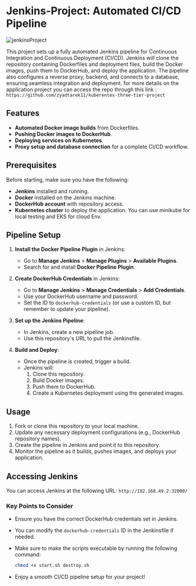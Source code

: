 # Jenkins-Project: Automated CI/CD Pipeline

![jenkinsProject](https://github.com/user-attachments/assets/f2ab33c1-0055-4777-81c2-fe054ae506ab)

This project sets up a fully automated Jenkins pipeline for Continuous Integration and Continuous Deployment (CI/CD). Jenkins will clone the repository containing Dockerfiles and deployment files, build the Docker images, push them to DockerHub, and deploy the application. The pipeline also configures a reverse proxy, backend, and connects to a database, ensuring seamless integration and deployment.
for more details on the application project you can access the repo through this link : 
`https://github.com/zyadtarek11/kuberentes-three-tier-project`

## Features

- **Automated Docker image builds** from Dockerfiles.
- **Pushing Docker images to DockerHub**.
- **Deploying services on Kubernetes**.
- **Proxy setup and database connection** for a complete CI/CD workflow.

## Prerequisites

Before starting, make sure you have the following:

- **Jenkins** installed and running.
- **Docker** installed on the Jenkins machine.
- **DockerHub account** with repository access.
- **Kubernetes cluster** to deploy the application. You can use minikube for local testing and EKS for cloud Env.

## Pipeline Setup

1. **Install the Docker Pipeline Plugin** in Jenkins:
   - Go to **Manage Jenkins** > **Manage Plugins** > **Available Plugins**.
   - Search for and install **Docker Pipeline Plugin**.

2. **Create DockerHub Credentials** in Jenkins:
   - Go to **Manage Jenkins** > **Manage Credentials** > **Add Credentials**.
   - Use your DockerHub username and password.
   - Set the ID to `dockerhub-credentials` (or use a custom ID, but remember to update your pipeline).

3. **Set up the Jenkins Pipeline**:
   - In Jenkins, create a new pipeline job.
   - Use this repository's URL to pull the Jenkinsfile.

4. **Build and Deploy**:
   - Once the pipeline is created, trigger a build.
   - Jenkins will:
     1. Clone this repository.
     2. Build Docker images.
     3. Push them to DockerHub.
     4. Create a Kubernetes deployment using the generated images.

## Usage

1. Fork or clone this repository to your local machine.
2. Update any necessary deployment configurations (e.g., DockerHub repository names).
3. Create the pipeline in Jenkins and point it to this repository.
4. Monitor the pipeline as it builds, pushes images, and deploys your application.

## Accessing Jenkins

You can access Jenkins at the following URL: `http://192.168.49.2:32000/`

### Key Points to Consider

- Ensure you have the correct DockerHub credentials set in Jenkins.
- You can modify the `dockerhub-credentials` ID in the Jenkinsfile if needed.
- Make sure to make the scripts executable by running the following command:

   ```bash
   chmod +x start.sh destroy.sh
   ```

- Enjoy a smooth CI/CD pipeline setup for your project!
